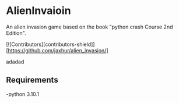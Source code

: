 # AlienInvaioin
 An alien invasion game based on the book "python crash Course 2nd Edition".

[![Contributors][contributors-shield]][https://github.com/jaxhur/alien_invasion/]

adadad

## Requirements

-python 3.10.1

